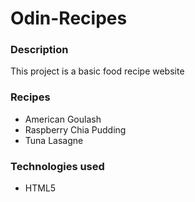 <h1>Odin-Recipes</h1>

<h3>Description</h3>
<p>This project is a basic food recipe website</p>

<!-- <h3>Project Screenshot</h3> -->


<h3>Recipes</h3>
<ul>
    <li>American Goulash</li>
    <li>Raspberry Chia Pudding</li>
    <li>Tuna Lasagne</li>
</ul>
<h3>Technologies used</h3>
<ul>
    <li>HTML5</li>
</ul>

